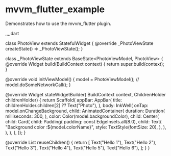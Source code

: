 # mvvm_flutter_example

Demonstrates how to use the mvvm_flutter plugin.

,,,,dart 

class PhotoView extends StatefulWidget {
  @override
  _PhotoViewState createState() => _PhotoViewState();
}

class _PhotoViewState extends BaseState<PhotoViewModel, PhotoView> {
  @override
  Widget build(BuildContext context) {
    return super.build(context);
  }

  @override
  void initViewModel() {
    model = PhotoViewModel();
//    model.doSomeNetworkCall();
  }

  @override
  Widget stateWidgetBuilder(
      BuildContext context, ChildrenHolder childrenHolder) {
    return Scaffold(
        appBar: AppBar(
          title: childrenHolder.children[2] ?? Text("Photo"),
        ),
        body: InkWell(
          onTap: model.onChangeBackground,
          child: AnimatedContainer(
            duration: Duration(
              milliseconds: 300,
            ),
            color: Color(model.backgroundColor),
            child: Center(
              child: Card(
                child: Padding(
                  padding: const EdgeInsets.all(8.0),
                  child: Text(
                    "Background color :${model.colorName}",
                    style: TextStyle(fontSize: 20),
                  ),
                ),
              ),
            ),
          ),
        ));
  }

  @override
  List<Widget> reuseChildren() {
    return [
      Text("Hello 1"),
      Text("Hello 2"),
      Text("Hello 3"),
      Text("Hello 4"),
      Text("Hello 5"),
      Text("Hello 6"),
    ];
  }
}
